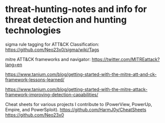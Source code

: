 # threat-hunting-notes and info for threat detection and hunting technologies

sigma rule tagging for ATT&CK Classification:
https://github.com/Neo23x0/sigma/wiki/Tags


mitre ATT&CK frameworks and navigator:
 https://twitter.com/MITREattack?lang=en

 https://www.tanium.com/blog/getting-started-with-the-mitre-att-and-ck-framework-lessons-learned/

 https://www.tanium.com/blog/getting-started-with-the-mitre-attack-framework-improving-detection-capabilities/
 
 

Cheat sheets for various projects I contribute to (PowerView, PowerUp, Empire, and PowerSploit).
https://github.com/HarmJ0y/CheatSheets
https://github.com/Neo23x0
